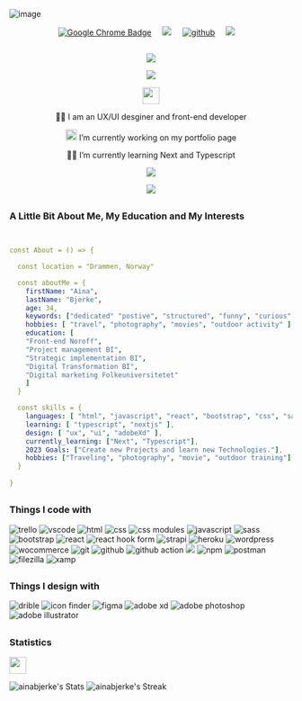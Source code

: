 ![image](https://user-images.githubusercontent.com/83291997/222136790-0db1c6f7-7fa2-452a-bc16-0bd198cdb968.png)


<p align='center'>
  <a href="https://www.abjerke.com/#portfolio"><img src="https://img.shields.io/badge/my portfolio page-4285F4?logo=googlechrome&logoColor=fff&style=for-the-badge" alt="Google Chrome Badge"></a>&nbsp;&nbsp;&nbsp;&nbsp;
  <a href="https://www.linkedin.com/in/aina-bjerke-a2b114172?originalSubdomain=no"><img src="https://img.shields.io/badge/My linkedin-%230077B5.svg?&style=for-the-badge&logo=linkedin&logoColor=white" /></a>&nbsp;&nbsp;&nbsp;&nbsp;
<a href="https://github.com/ainabjerke"><img alt="github" src="https://img.shields.io/badge/My GitHub-181717?logo=github&logoColor=fff&style=for-the-badge" /></a>&nbsp;&nbsp;&nbsp;&nbsp;
  <a href="mailto:aina.bjerke@hotmail.com?subject=request"><img src="https://img.shields.io/badge/email me-%23D14836.svg?&style=for-the-badge&logo=gmail&logoColor=white" /></a>&nbsp;&nbsp;&nbsp;&nbsp;
</p>



##
<p align="center">
  <img src="https://capsule-render.vercel.app/api?type=waving&color=gradient&text=&height=100&section=header"/>
</p>

<p align="center">
  <a href="https://github.com/ainabjerke/readme-typing-svg"><img src="https://readme-typing-svg.herokuapp.com?lines=+Hi+and+welcome+to+my+github+page,+I'm+Aina.;I+love+to+code.;I+love+learning.;I+love+design.;I+love+to+solve+problems.;&center=true&width=500&height=50"></a>
</p>


<p align="center">
<img src="https://user-images.githubusercontent.com/82110564/189553856-2e7f8f30-80b4-484f-bfaa-9e5eb10f24e5.gif" width="30">
</p>

<p align='center'>👩‍💻 I am an UX/UI desginer and front-end developer</p>
<p align='center'><img src="https://media.giphy.com/media/WUlplcMpOCEmTGBtBW/giphy.gif" width="20">  I’m currently working on my portfolio page </p>
<p align='center'>👩‍🌱 I’m currently learning Next and Typescript </p>

<p align='center'>
  <a href="#"><img src="https://visitor-badge.glitch.me/badge?page_id=ainabjerke.ainabjerke??style=for-the-badge&logo=appveyor"></a>
</p>

<p align="center">
  <img src="https://capsule-render.vercel.app/api?type=waving&color=gradient&height=100&section=footer"/>
</p>



## <h3> A Little Bit About Me, My Education and My Interests</h3>

```yaml


const About = () => {

  const location = "Drammen, Norway"

  const aboutMe = {
    firstName: "Aina",
    lastName: "Bjerke",
    age: 34,
    keywords: ["dedicated" "postive", "structured", "funny", "curious" ],
    hobbies: [ "travel", "photography", "movies", "outdoor activity" ],
    education: [
    "Front-end Noroff",
    "Project management BI",
    "Strategic implementation BI",
    "Digital Transformation BI",
    "Digital marketing Folkeuniversitetet"
    ]
  }

  const skills = {
    languages: [ "html", "javascript", "react", "bootstrap", "css", "sass"],
    learning: [ "typescript", "nextjs" ],
    design: [ "ux", "ui", "adobeXd" ],
    currently_learning: ["Next", "Typescript"],
    2023 Goals: ["Create new Projects and learn new Technologies."],
    hobbies: ["Traveling", "photography", "movie", "outdoor training"]
  }
  
}

```


## <h3>Things I code with</h3>
<p>
   <img alt="trello" src="https://img.shields.io/badge/Trello-0052CC?logo=trello&logoColor=fff&style=for-the-badge" />
   <img alt="vscode"src="https://img.shields.io/badge/Visual%20Studio%20Code-007ACC?logo=visualstudiocode&logoColor=fff&style=for-the-badge" />
   <img alt="html" src="https://img.shields.io/badge/HTML5-E34F26?logo=html5&logoColor=fff&style=for-the-badge" />
   <img alt="css" src="https://img.shields.io/badge/CSS3-1572B6?logo=css3&logoColor=fff&style=for-the-badge" />
   <img alt ="css modules" src="https://img.shields.io/badge/CSS%20Modules-000?logo=cssmodules&logoColor=fff&style=for-the-badge" />
   <img alt="javascript" src="https://img.shields.io/badge/JavaScript-F7DF1E?logo=javascript&logoColor=000&style=for-the-badge" />
   <img alt="sass" src="https://img.shields.io/badge/Sass-C69?logo=sass&logoColor=fff&style=for-the-badge" />
   <img alt ="bootstrap" src="https://img.shields.io/badge/Bootstrap-7952B3?logo=bootstrap&logoColor=fff&style=for-the-badge" /> 
   <img alt="react" src="https://img.shields.io/badge/React-61DAFB?logo=react&logoColor=000&style=for-the-badge" />
   <img alt="react hook form" src="https://img.shields.io/badge/React%20Hook%20Form-EC5990?logo=reacthookform&logoColor=fff&style=for-the-badge" />
   <img alt="strapi" src="https://img.shields.io/badge/Strapi-2F2E8B?logo=strapi&logoColor=fff&style=for-the-badge" />
   <img alt="heroku" src="https://img.shields.io/badge/Heroku-430098?logo=heroku&logoColor=fff&style=for-the-badge" />
   <img alt="wordpress" src="https://img.shields.io/badge/WordPress-21759B?logo=wordpress&logoColor=fff&style=for-the-badge" />
   <img alt="wocommerce" src="https://img.shields.io/badge/WooCommerce-96588A?logo=woocommerce&logoColor=fff&style=for-the-badge" />
   <img alt="git" src="https://img.shields.io/badge/Git-F05032?logo=git&logoColor=fff&style=for-the-badge" />
   <img alt="github" src="https://img.shields.io/badge/GitHub-181717?logo=github&logoColor=fff&style=for-the-badge" />
   <img alt="github action" src="https://img.shields.io/badge/GitHub%20Actions-2088FF?logo=githubactions&logoColor=fff&style=for-the-badge" /> 
   <img alt"read me file" src="https://img.shields.io/badge/ReadMe-018EF5?logo=readme&logoColor=fff&style=for-the-badge" />
   <img alt="npm" src="https://img.shields.io/badge/npm-CB3837?logo=npm&logoColor=fff&style=for-the-badge" />
   <img alt="postman" src="https://img.shields.io/badge/Postman-FF6C37?logo=postman&logoColor=fff&style=for-the-badge" />
   <img alt="filezilla" src="https://img.shields.io/badge/FileZilla-BF0000?logo=filezilla&logoColor=fff&style=for-the-badge" />
   <img alt="xamp" src="https://img.shields.io/badge/XAMPP-FB7A24?logo=xampp&logoColor=fff&style=for-the-badge" />   
</p>


## <h3> Things I design with </h3>
<p>
<img alt="drible" src="https://img.shields.io/badge/Dribbble-EA4C89?logo=dribbble&logoColor=fff&style=for-the-badge" />
<img alt="icon finder" src="https://img.shields.io/badge/Iconfinder-1A1B1F?logo=iconfinder&logoColor=fff&style=for-the-badge" />
<img alt="figma" src="https://img.shields.io/badge/Figma-F24E1E?logo=figma&logoColor=fff&style=for-the-badge" />
<img alt="adobe xd" src="https://img.shields.io/badge/Adobe%20XD-FF61F6?logo=adobexd&logoColor=fff&style=for-the-badge" />
<img alt="adobe photoshop" src="https://img.shields.io/badge/Adobe%20Photoshop-31A8FF?logo=adobephotoshop&logoColor=fff&style=for-the-badge" />
<img alt="adobe illustrator" src="https://img.shields.io/badge/Adobe%20Illustrator-FF9A00?logo=adobeillustrator&logoColor=fff&style=for-the-badge" />
</p>

## <h3> Statistics </h3>
<img src="https://media4.giphy.com/media/MIGbtLZoVjbl0bYbAd/giphy.gif?cid=ecf05e472t2h0i8d7dcjaoau9iqtchhr899hxmpxzzgc7lyw&rid=giphy.gif" width="30"> 
  
![ainabjerke's Stats](https://github-readme-stats.vercel.app/api?username=ainabjerke&theme=cobalt&show_icons=true&hide_border=true&count_private=true)
![ainabjerke's Streak](https://github-readme-streak-stats.herokuapp.com/?user=ainabjerke&theme=cobalt&hide_border=true)

